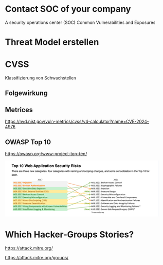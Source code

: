 

# Contact SOC of your company 

A security operations center (SOC)
Common Vulnerabilities and Exposures

# Threat Model erstellen

# CVSS

Klassifizierung von Schwachstellen

## Folgewirkung

## Metrices

https://nvd.nist.gov/vuln-metrics/cvss/v4-calculator?name=CVE-2024-4976

## OWASP Top 10

https://owasp.org/www-project-top-ten/

![img_2.png](img_2.png)

# Which Hacker-Groups Stories?

https://attack.mitre.org/

https://attack.mitre.org/groups/